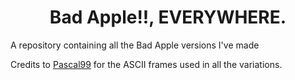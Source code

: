 <h1 align="center">Bad Apple!!, EVERYWHERE.</h1>
<p>A repository containing all the Bad Apple versions I've made</p>
<p>Credits to <a href="https://github.com/Pasc99/text2BAinWinConsole" target="_blank">Pascal99</a> for the ASCII frames used in all the variations.</p>